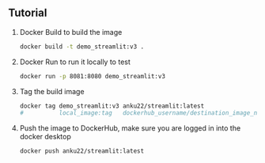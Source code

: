 ## Tutorial

1. Docker Build to build the image

    ```bash
    docker build -t demo_streamlit:v3 .
    ```

2. Docker Run to run it locally to test

    ```bash
    docker run -p 8081:8080 demo_streamlit:v3
    ```

3. Tag the build image

    ```bash
    docker tag demo_streamlit:v3 anku22/streamlit:latest
    #          local_image:tag   dockerhub_username/destination_image_name:tag
    ```

4. Push the image to DockerHub, make sure you are logged in into the docker desktop

    ```bash
    docker push anku22/streamlit:latest
    ```
